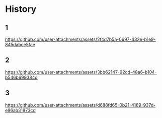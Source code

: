 # History
## 1
https://github.com/user-attachments/assets/2f4d7b5a-0697-432e-b1e9-845dabce5fae

## 2
https://github.com/user-attachments/assets/3bb62147-92cd-48a6-b104-b546b699384d

## 3
https://github.com/user-attachments/assets/d688fd65-0b21-4169-937d-e86ab31873cd
